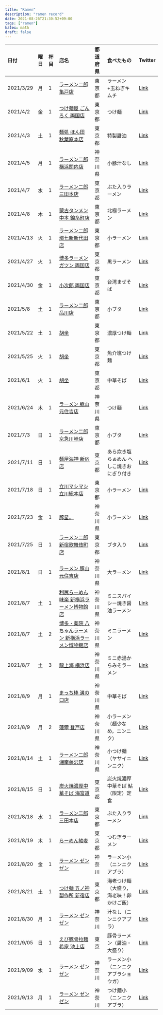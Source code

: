 ```yaml
---
title: "Ramen"
description: "ramen record"
date: 2021-08-26T21:30:52+09:00
tags: ["ramen"]
katex: math
draft: false
---
```


| 日付 | 曜日 | 杯目 | 店名 | 都道府県 | 食べたもの | Twitter |
| :--- | :--- | :--- | :--- | :--- | :--- | :--- |
| 2021/3/29 | 月 | 1 | [ラーメン二郎 亀戸店](https://tabelog.com/tokyo/A1312/A131202/13008000/) | 東京都 | ラーメン+玉ねぎキムチ | [Link](https://twitter.com/mirucaaura/status/1376404128956522499?s=20) |
| 2021/4/2 | 金 | 1 | [つけ麺屋 ごんろく 両国店](https://tabelog.com/tokyo/A1312/A131201/13003718/) | 東京都 | つけ麺 | [Link](https://twitter.com/mirucaaura/status/1377796308786810881?s=20) |
| 2021/4/3 | 土 | 1 | [麺処 ほん田 秋葉原本店](https://tabelog.com/tokyo/A1310/A131001/13246285/) | 東京都 | 特製醤油 | [Link](https://twitter.com/mirucaaura/status/1378997341856821250?s=20) |
| 2021/4/5 | 月 | 1 | [ラーメン二郎 横浜関内店](https://tabelog.com/kanagawa/A1401/A140104/14001518/) | 神奈川県 | 小豚汁なし | [Link](https://twitter.com/mirucaaura/status/1379029679982571520?s=20) |
| 2021/4/7 | 水 | 1 | [ラーメン二郎 三田本店](https://tabelog.com/tokyo/A1314/A131402/13006051/) | 東京都 | ぶた入りラーメン | [Link](https://twitter.com/mirucaaura/status/1379664685398519809?s=20) |
| 2021/4/8 | 木 | 1 | [蒙古タンメン中本 錦糸町店](https://tabelog.com/tokyo/A1312/A131201/13234903/) | 東京都 | 北極ラーメン | [Link](https://twitter.com/mirucaaura/status/1380057414620176386?s=20) |
| 2021/4/13 | 火 | 1 | [ラーメン二郎 環七新新代田店](https://tabelog.com/tokyo/A1318/A131803/13010833/) | 東京都 | 小ラーメン | [Link](https://twitter.com/mirucaaura/status/1381824110322348036?s=20) |
| 2021/4/27 | 火 | 1 | [博多ラーメン ガツン 両国店](https://tabelog.com/tokyo/A1311/A131103/13162358/) | 東京都 | 黒ラーメン | [Link](https://twitter.com/mirucaaura/status/1386893564219592708?s=20) |
| 2021/4/30 | 金 | 1 | [小次郎 両国店](https://tabelog.com/tokyo/A1312/A131201/13114864/) | 東京都 | 台湾まぜそば | [Link](https://twitter.com/mirucaaura/status/1388093685959520257?s=20) |
| 2021/5/8 | 土 | 1 | [ラーメン二郎 品川店](https://tabelog.com/tokyo/A1314/A131405/13007375/) | 東京都 | 小ブタ | [Link](https://twitter.com/mirucaaura/status/1390903309427306497?s=20) |
| 2021/5/22 | 土 | 1 | [胡坐](https://tabelog.com/tokyo/A1312/A131201/13114683/) | 東京都 | 濃厚つけ麺 | [Link](https://twitter.com/mirucaaura/status/1395762039117664261?s=20) |
| 2021/5/25 | 火 | 1 | [胡坐](https://tabelog.com/tokyo/A1312/A131201/13114683/) | 東京都 | 魚介塩つけ麺 | [Link](https://twitter.com/mirucaaura/status/1397099596958949382?s=20) |
| 2021/6/1 | 火 | 1 | [胡坐](https://tabelog.com/tokyo/A1312/A131201/13114683/) | 東京都 | 中華そば | [Link](https://twitter.com/mirucaaura/status/1399665785606262786?s=20) |
| 2021/6/24 | 木 | 1 | [ラーメン 豚山 元住吉店](https://tabelog.com/kanagawa/A1405/A140504/14076127/) | 神奈川県 | つけ麵 | [Link](https://twitter.com/mirucaaura/status/1407716468863561730?s=20) |
| 2021/7/3 | 日 | 1 | [ラーメン二郎 京急川崎店](https://tabelog.com/kanagawa/A1405/A140501/14000765/) | 東京都 | 小ブタ | [Link](https://twitter.com/mirucaaura/status/1411156658487578625?s=20) |
| 2021/7/11 | 日 | 1 | [麺屋海神 新宿店](https://tabelog.com/tokyo/A1304/A130401/13045287/) | 東京都 | あら炊き塩らぁめん へしこ焼きおにぎり付き | [Link](https://twitter.com/mirucaaura/status/1414206559370969095?s=20) |
| 2021/7/18 | 日 | 1 | [立川マシマシ 立川総本店](https://tabelog.com/tokyo/A1329/A132901/13173764/) | 東京都 | 小ラーメン | [Link](https://twitter.com/mirucaaura/status/1416419835152457734?s=20) |
| 2021/7/23 | 金 | 1 | [豚星。](https://tabelog.com/kanagawa/A1405/A140504/14058333/) | 神奈川県 | 小ラーメン | [Link](https://twitter.com/mirucaaura/status/1418515977470300163?s=20) |
| 2021/7/25 | 日 | 1 | [ラーメン二郎 新宿歌舞伎町店](https://tabelog.com/tokyo/A1304/A130401/13200815/) | 東京都 | ブタ入り | [Link](https://twitter.com/mirucaaura/status/1419136318127235072?s=20) |
| 2021/8/1 | 日 | 1 | [ラーメン 豚山 元住吉店](https://tabelog.com/kanagawa/A1405/A140504/14076127/) | 神奈川県 | 大ラーメン | [Link](https://twitter.com/mirucaaura/status/1421729655728398346?s=20) |
| 2021/8/7 | 土 | 1 | [利尻らーめん味楽 新横浜ラーメン博物館店](https://tabelog.com/kanagawa/A1401/A140206/14066708/) | 神奈川県 | ミニスパイシー焼き醤油ラーメン | [Link](https://twitter.com/mirucaaura/status/1423956723417554947?s=20) |
| 2021/8/7 | 土 | 2 | [博多・薬院 八ちゃんラーメン 新横浜ラーメン博物館店](https://tabelog.com/kanagawa/A1401/A140206/14074442/) | 神奈川県 | ミニラーメン | [Link](https://twitter.com/mirucaaura/status/1423957076758253569?s=20) |
| 2021/8/7 | 土 | 3 | [龍上海 横浜店](https://tabelog.com/kanagawa/A1401/A140206/14003644/) | 神奈川県 | ミニ赤湯からみそラーメン | [Link](https://twitter.com/mirucaaura/status/1423957346552664065?s=20) |
| 2021/8/9 | 月 | 1 | [まっち棒 溝の口店](https://tabelog.com/kanagawa/A1405/A140505/14006090/) | 神奈川県 | 中華そば | [Link](https://twitter.com/mirucaaura/status/1424618855276564480?s=20) |
| 2021/8/9 | 月 | 2 | [蓮爾 登戸店](https://tabelog.com/kanagawa/A1405/A140506/14003791/) | 神奈川県 | 小ラーメン（麺少なめ，ニンニク）| [Link](https://twitter.com/mirucaaura/status/1424654977469861893?s=20) |
| 2021/8/14 | 土 | 1 | [ラーメン二郎 湘南藤沢店](https://tabelog.com/kanagawa/A1404/A140404/14035072/) | 神奈川県 | 小つけ麺（ヤサイニンニク）| [Link](https://twitter.com/mirucaaura/status/1426380355024539649?s=20) |
| 2021/8/15 | 日 | 1 | [炭火焼濃厚中華そば 海富道](https://tabelog.com/tokyo/A1310/A131002/13258496/) | 東京都 | 炭火焼濃厚中華そば 鮎（限定）定食 | [Link](https://twitter.com/mirucaaura/status/1426739207171547137?s=20) |
| 2021/8/18 | 水 | 1 | [ラーメン二郎 三田本店](https://tabelog.com/tokyo/A1314/A131402/13006051/) | 東京都 | ぶた入りラーメン | [Link](https://twitter.com/mirucaaura/status/1427892425217871874?s=20) |
| 2021/8/19 | 木 | 1 | [らーめん紬麦](https://tabelog.com/tokyo/A1310/A131001/13120606/) | 東京都 | つむぎラーメン | [Link](https://twitter.com/mirucaaura/status/1428204649744453639?s=20) |
| 2021/8/20 | 金 | 1 | [ラーメン ゼンゼン](https://tabelog.com/kanagawa/A1405/A140505/14073182/) | 神奈川 | ラーメン小（ニンニクアブラ） | [Link](https://twitter.com/mirucaaura/status/1428652996980707328?s=20) |
| 2021/8/21 | 土 | 1 | [つけ麺 五ノ神製作所 新宿店](https://tabelog.com/tokyo/A1304/A130401/13120708/) | 東京都 | 海老つけ麺（大盛り，海老味！卵かけご飯） | [Link](https://twitter.com/mirucaaura/status/1429005201097199616?s=20) |
| 2021/8/30 | 月 | 1 | [ラーメン ゼンゼン](https://tabelog.com/kanagawa/A1405/A140505/14073182/) | 神奈川 | 汁なし（ニンニクアブラ） | [Link](https://twitter.com/mirucaaura/status/1432288447885049867?s=20) |
| 2021/9/05 | 日 | 1 | [えび豚骨拉麺 希家 池上店](https://tabelog.com/tokyo/A1317/A131714/13199702/) | 東京 | 豚骨ラーメン（醤油・大盛り） | [Link](https://twitter.com/mirucaaura/status/1434451247881326597?s=20) |
| 2021/9/09 | 水 | 1 | [ラーメン ゼンゼン](https://tabelog.com/kanagawa/A1405/A140505/14073182/) | 神奈川 | ラーメン小（ニンニクアブラショウガ） | [Link](https://twitter.com/mirucaaura/status/1435615154788470788?s=20) |
| 2021/9/13 | 月 | 1 | [ラーメン ゼンゼン](https://tabelog.com/kanagawa/A1405/A140505/14073182/) | 神奈川 | つけ麺小（ニンニクアブラ） | [Link](https://twitter.com/mirucaaura/status/1437413072688144384?s=20) |